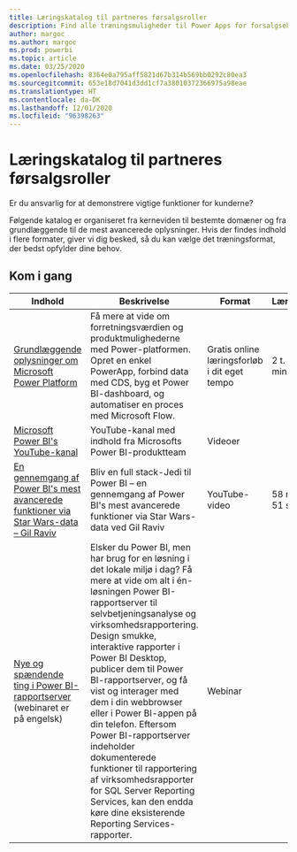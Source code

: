```yaml
---
title: Læringskatalog til partneres førsalgsroller
description: Find alle træningsmuligheder til Power Apps for forsalgseksperter – lige fra det mest basale til det mest avancerede.
author: margoc
ms.author: margoc
ms.prod: powerbi
ms.topic: article
ms.date: 03/25/2020
ms.openlocfilehash: 8364e0a795aff5821d67b314b569bb0292c80ea3
ms.sourcegitcommit: 653e18d7041d3dd1cf7a38010372366975a98eae
ms.translationtype: HT
ms.contentlocale: da-DK
ms.lasthandoff: 12/01/2020
ms.locfileid: "96398263"
---
```

# <a name="partner-pre-sales-learning-catalog"></a>Læringskatalog til partneres førsalgsroller

Er du ansvarlig for at demonstrere vigtige funktioner for kunderne? 

Følgende katalog er organiseret fra kerneviden til bestemte domæner og fra grundlæggende til de mest avancerede oplysninger. Hvis der findes indhold i flere formater, giver vi dig besked, så du kan vælge det træningsformat, der bedst opfylder dine behov.

## <a name="get-started"></a>Kom i gang<a name="get-started"></a>
| Indhold  | Beskrivelse | Format  | Længde   |
|-------------------------------------------------------------------------------------------------------------------------------------|-------------------------------------------------------------------------------------------------------------------------------------------------------------------------------------------------------------------------------------------------------------------------------------------------------------------------------------------------------------------------------------------------------------------------------------------------------------------------------------------------------------------------------------------------------------------|---------------------------------------|-------------|
| [Grundlæggende oplysninger om Microsoft Power Platform](/learn/paths/power-plat-fundamentals/)   | Få mere at vide om forretningsværdien og produktmulighederne med Power-platformen. Opret en enkel PowerApp, forbind data med CDS, byg et Power BI-dashboard, og automatiser en proces med Microsoft Flow.   | Gratis online læringsforløb i dit eget tempo | 2 t. 42 min.   |
| [Microsoft Power BI's YouTube-kanal](https://www.youtube.com/user/mspowerbi/videos)                                                 | YouTube-kanal med indhold fra Microsofts Power BI-produktteam  | Videoer |             |
| [En gennemgang af Power BI's mest avancerede funktioner via Star Wars-data – Gil Raviv](https://www.youtube.com/watch?v=r0Qk5V8dvgg) | Bliv en full stack-Jedi til Power BI – en gennemgang af Power BI's mest avancerede funktioner via Star Wars-data ved Gil Raviv  | YouTube-video   | 58 min. 51 sek. |
| [Nye og spændende ting i Power BI-rapportserver](https://info.microsoft.com/whats-new-powerbi-report-server-ondemand.html) (webinaret er på engelsk)       | Elsker du Power BI, men har brug for en løsning i det lokale miljø i dag? Få mere at vide om alt i én-løsningen Power BI-rapportserver til selvbetjeningsanalyse og virksomhedsrapportering. Design smukke, interaktive rapporter i Power BI Desktop, publicer dem til Power BI-rapportserver, og få vist og interager med dem i din webbrowser eller i Power BI-appen på din telefon. Eftersom Power BI-rapportserver indeholder dokumenterede funktioner til rapportering af virksomhedsrapporter for SQL Server Reporting Services, kan den endda køre dine eksisterende Reporting Services-rapporter. | Webinar   |             |